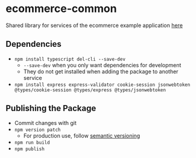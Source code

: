 # ecommerce-common

Shared library for services of the ecommerce example application [here](github.com/kornsour/ecommerce-example)

## Dependencies

- `npm install typescript del-cli --save-dev`
  - `--save-dev` when you only want dependencies for development
  - They do not get installed when adding the package to another service
- `npm install express express-validator cookie-session jsonwebtoken @types/cookie-session @types/express @types/jsonwebtoken`

## Publishing the Package

- Commit changes with git
- `npm version patch`
  - For production use, follow [semantic versioning](https://docs.npmjs.com/about-semantic-versioning)
- `npm run build`
- `npm publish`
